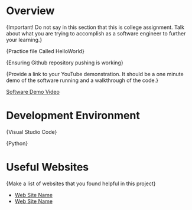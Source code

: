 # Overview

{Important!  Do not say in this section that this is college assignment.  Talk about what you are trying to accomplish as a software engineer to further your learning.}

{Practice file Called HelloWorld}

{Ensuring Github repository pushing is working}

{Provide a link to your YouTube demonstration.  It should be a one minute demo of the software running and a walkthrough of the code.}

[Software Demo Video](http://youtube.link.goes.here)

# Development Environment

{Visual Studio Code}

{Python}

# Useful Websites

{Make a list of websites that you found helpful in this project}
* [Web Site Name](http://url.link.goes.here)
* [Web Site Name](http://url.link.goes.here)